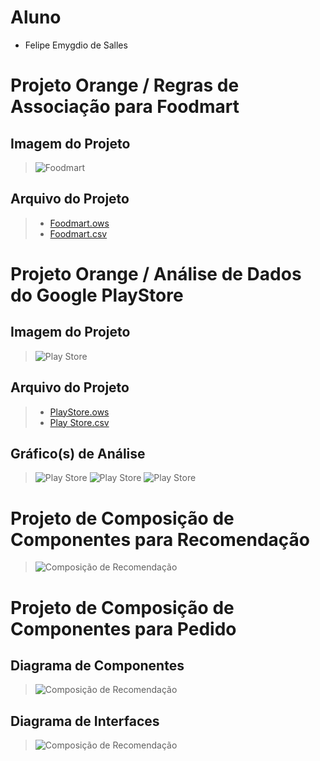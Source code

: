 # Aluno
* Felipe Emygdio de Salles

# Projeto Orange / Regras de Associação para Foodmart

## Imagem do Projeto
> ![Foodmart](images/Foodmart/Foodmart.png)

## Arquivo do Projeto
> - [Foodmart.ows](orange/Foodmart/Foodmart.ows)
> - [Foodmart.csv](orange/Foodmart/Foodmart2000-association.csv)

# Projeto Orange / Análise de Dados do Google PlayStore

## Imagem do Projeto
> ![Play Store](images/PlayStore/PlayStore.png)

## Arquivo do Projeto
> - [PlayStore.ows](orange/PlayStore/PlayStore.ows)
> - [Play Store.csv](orange/PlayStore/Google-Playstore-32K.csv)

## Gráfico(s) de Análise
> ![Play Store](images/PlayStore/PlayStoreGrafico1.png)
> ![Play Store](images/PlayStore/PlayStoreGrafico2.png)
> ![Play Store](images/PlayStore/PlayStoreGrafico3.png)

# Projeto de Composição de Componentes para Recomendação

> ![Composição de Recomendação](images/ComposicaoRecomendacao/ComposicaoRecomendacao.png)

# Projeto de Composição de Componentes para Pedido

## Diagrama de Componentes

> ![Composição de Recomendação](images/ComposicaoPedido/ComposicaoPedido.png)

## Diagrama de Interfaces

> ![Composição de Recomendação](images/ComposicaoPedido/ComposicaoPedidoUml.png)